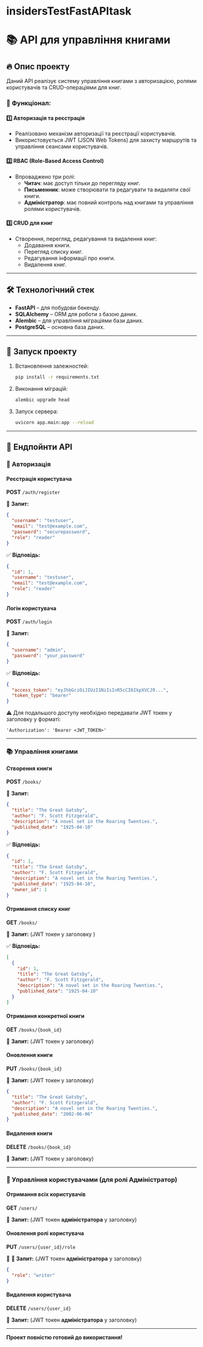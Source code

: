 # insidersTestFastAPItask

# 📚 API для управління книгами

## 🔥 Опис проекту

Даний API реалізує систему управління книгами з авторизацією, ролями користувачів та CRUD-операціями для книг.

### 🎯 Функціонал:

#### 1️⃣ Авторизація та реєстрація
- Реалізовано механізм авторизації та реєстрації користувачів.
- Використовується JWT (JSON Web Tokens) для захисту маршрутів та управління сеансами користувачів.

#### 2️⃣ RBAC (Role-Based Access Control)
- Впроваджено три ролі:
  - **Читач**: має доступ тільки до перегляду книг.
  - **Письменник**: може створювати та редагувати та видаляти свої книги.
  - **Адміністратор**: має повний контроль над книгами та управління ролями користувачів.

#### 3️⃣ CRUD для книг
- Створення, перегляд, редагування та видалення книг:
  - Додавання книги.
  - Перегляд списку книг.
  - Редагування інформації про книги.
  - Видалення книг.

---

## 🛠 Технологічний стек

- **FastAPI** – для побудови бекенду.
- **SQLAlchemy** – ORM для роботи з базою даних.
- **Alembic** – для управління міграціями бази даних.
- **PostgreSQL** – основна база даних.

---

## 🚀 Запуск проекту

1. Встановлення залежностей:
   ```bash
   pip install -r requirements.txt
   ```

2. Виконання міграцій:
   ```bash
   alembic upgrade head
   ```

3. Запуск сервера:
   ```bash
   uvicorn app.main:app --reload
   ```

---

## 🔗 Ендпойнти API

### 🔐 Авторизація

#### Реєстрація користувача
**POST** `/auth/register`

📌 **Запит:**
```json
{
  "username": "testuser",
  "email": "test@example.com",
  "password": "securepassword",
  "role": "reader"
}
```

✅ **Відповідь:**
```json
{
  "id": 1,
  "username": "testuser",
  "email": "test@example.com",
  "role": "reader"
}
```

#### Логін користувача
**POST** `/auth/login`

📌 **Запит:**
```json
{
  "username": "admin",
  "password": "your_password"
}
```

✅ **Відповідь:**
```json
{
  "access_token": "eyJhbGciOiJIUzI1NiIsInR5cCI6IkpXVCJ9...",
  "token_type": "bearer"
}
```

⚠️ Для подальшого доступу необхідно передавати JWT токен у заголовку у форматі:
```
'Authorization': 'Bearer <JWT_TOKEN>'
```

---

### 📚 Управління книгами

#### Створення книги
**POST** `/books/`

📌 **Запит:**
```json
{
  "title": "The Great Gatsby",
  "author": "F. Scott Fitzgerald",
  "description": "A novel set in the Roaring Twenties.",
  "published_date": "1925-04-10"
}
```

✅ **Відповідь:**
```json
{
  "id": 1,
  "title": "The Great Gatsby",
  "author": "F. Scott Fitzgerald",
  "description": "A novel set in the Roaring Twenties.",
  "published_date": "1925-04-10",
  "owner_id": 1
}
```

#### Отримання списку книг
**GET** `/books/`

📌 **Запит:** (JWT токен у заголовку )

✅ **Відповідь:**
```json
[
  {
    "id": 1,
    "title": "The Great Gatsby",
    "author": "F. Scott Fitzgerald",
    "description": "A novel set in the Roaring Twenties.",
    "published_date": "1925-04-10"
  }
]
```

#### Отримання конкретної книги
**GET** `/books/{book_id}`

📌 **Запит:** (JWT токен у заголовку)

#### Оновлення книги
**PUT** `/books/{book_id}`

📌 **Запит:** (JWT токен у заголовку)
```json
{
  "title": "The Great Gatsby",
  "author": "F. Scott Fitzgerald",
  "description": "A novel set in the Roaring Twenties.",
  "published_date": "2002-06-06"
}
```

#### Видалення книги
**DELETE** `/books/{book_id}`

📌 **Запит:** (JWT токен у заголовку)

---

### 👤 Управління користувачами (для ролі **Адміністратор**)

#### Отримання всіх користувачів
**GET** `/users/`

📌 **Запит:** (JWT токен **адміністратора** у заголовку)

#### Оновлення ролі користувача
**PUT** `/users/{user_id}/role`

📌 📌 **Запит:** (JWT токен **адміністратора** у заголовку)
```json
{
  "role": "writer"
}
```

#### Видалення користувача
**DELETE** `/users/{user_id}`

📌 **Запит:** (JWT токен **адміністратора** у заголовку)

---

**Проект повністю готовий до використання!**


